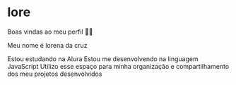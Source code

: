 # lore
Boas vindas ao meu perfil 💙💙

Meu nome é lorena da cruz

Estou estudando na Alura
Estou me desenvolvendo na linguagem JavaScript
Utilizo esse espaço para minha organização e compartilhamento dos meu projetos desenvolvidos
